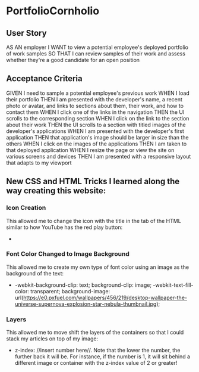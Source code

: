 # PortfolioCornholio

## User Story

AS AN employer
I WANT to view a potential employee's deployed portfolio of work samples
SO THAT I can review samples of their work and assess whether they're a good candidate for an open position

## Acceptance Criteria

GIVEN I need to sample a potential employee's previous work 
WHEN I load their portfolio
THEN I am presented with the developer's name, a recent photo or avatar, and links to sections about them, their work, and how to contact them
WHEN I click one of the links in the navigation
THEN the UI scrolls to the corresponding section
WHEN I click on the link to the section about their work
THEN the UI scrolls to a section with titled images of the developer's applications
WHEN I am presented with the developer's first application
THEN that application's image should be larger in size than the others
WHEN I click on the images of the applications
THEN I am taken to that deployed application
WHEN I resize the page or view the site on various screens and devices
THEN I am presented with a responsive layout that adapts to my viewport


## New CSS and HTML Tricks I learned along the way creating this website:

### Icon Creation
This allowed me to change the icon with the title in the tab of the HTML similar to how YouTube has the red play button:
- <link rel="icon" 
      type="image/jpg" 
      href="./images/stars.jpg"/>

      
### Font Color Changed to Image Background
This allowed me to create my own type of font color using an image as the background of the text:
  -  -webkit-background-clip: text;
    background-clip: image;
    -webkit-text-fill-color: transparent; 
    background-image: url(https://e0.pxfuel.com/wallpapers/456/219/desktop-wallpaper-the-universe-supernova-explosion-star-nebula-thumbnail.jpg);

### Layers
This allowed me to move shift the layers of the containers so that I could stack my articles on top of my image:
  - z-index: //insert number here//. Note that the lower the number, the further back it will be. For instance, if the number is 1, it will sit behind a different image or      container with the z-index value of 2 or greater!


     
